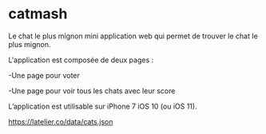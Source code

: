 # catmash
Le chat le plus mignon
mini application web qui permet de trouver le chat le plus mignon.

L'application est composée de deux pages :

-Une page pour voter

-Une page pour voir tous les chats avec leur score 

L’application est utilisable sur iPhone 7 iOS 10 (ou iOS 11).

https://latelier.co/data/cats.json
